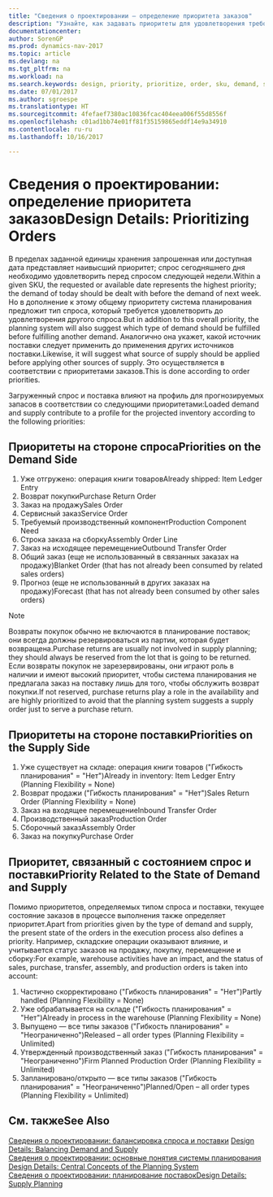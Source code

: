```yaml
---
title: "Сведения о проектировании — определение приоритета заказов"
description: "Узнайте, как задавать приоритеты для удовлетворения требований как спроса, так и предложения."
documentationcenter: 
author: SorenGP
ms.prod: dynamics-nav-2017
ms.topic: article
ms.devlang: na
ms.tgt_pltfrm: na
ms.workload: na
ms.search.keywords: design, priority, prioritize, order, sku, demand, supply
ms.date: 07/01/2017
ms.author: sgroespe
ms.translationtype: HT
ms.sourcegitcommit: 4fefaef7380ac10836fcac404eea006f55d8556f
ms.openlocfilehash: c01ad1bb74e01ff81f35159865eddf14e9a34910
ms.contentlocale: ru-ru
ms.lasthandoff: 10/16/2017

---
```

# <a name="design-details-prioritizing-orders"></a><span data-ttu-id="3d823-103">Сведения о проектировании: определение приоритета заказов</span><span class="sxs-lookup"><span data-stu-id="3d823-103">Design Details: Prioritizing Orders</span></span>
<span data-ttu-id="3d823-104">В пределах заданной единицы хранения запрошенная или доступная дата представляет наивысший приоритет; спрос сегодняшнего дня необходимо удовлетворить перед спросом следующей недели.</span><span class="sxs-lookup"><span data-stu-id="3d823-104">Within a given SKU, the requested or available date represents the highest priority; the demand of today should be dealt with before the demand of next week.</span></span> <span data-ttu-id="3d823-105">Но в дополнение к этому общему приоритету система планирования предложит тип спроса, который требуется удовлетворить до удовлетворения другого спроса.</span><span class="sxs-lookup"><span data-stu-id="3d823-105">But in addition to this overall priority, the planning system will also suggest which type of demand should be fulfilled before fulfilling another demand.</span></span> <span data-ttu-id="3d823-106">Аналогично она укажет, какой источник поставки следует применить до применения других источников поставки.</span><span class="sxs-lookup"><span data-stu-id="3d823-106">Likewise, it will suggest what source of supply should be applied before applying other sources of supply.</span></span> <span data-ttu-id="3d823-107">Это осуществляется в соответствии с приоритетами заказов.</span><span class="sxs-lookup"><span data-stu-id="3d823-107">This is done according to order priorities.</span></span>  
  
<span data-ttu-id="3d823-108">Загруженный спрос и поставка влияют на профиль для прогнозируемых запасов в соответствии со следующими приоритетами:</span><span class="sxs-lookup"><span data-stu-id="3d823-108">Loaded demand and supply contribute to a profile for the projected inventory according to the following priorities:</span></span>  
  
## <a name="priorities-on-the-demand-side"></a><span data-ttu-id="3d823-109">Приоритеты на стороне спроса</span><span class="sxs-lookup"><span data-stu-id="3d823-109">Priorities on the Demand Side</span></span>  
1. <span data-ttu-id="3d823-110">Уже отгружено: операция книги товаров</span><span class="sxs-lookup"><span data-stu-id="3d823-110">Already shipped: Item Ledger Entry</span></span>  
2. <span data-ttu-id="3d823-111">Возврат покупки</span><span class="sxs-lookup"><span data-stu-id="3d823-111">Purchase Return Order</span></span>  
3. <span data-ttu-id="3d823-112">Заказ на продажу</span><span class="sxs-lookup"><span data-stu-id="3d823-112">Sales Order</span></span>  
4. <span data-ttu-id="3d823-113">Сервисный заказ</span><span class="sxs-lookup"><span data-stu-id="3d823-113">Service Order</span></span>  
5. <span data-ttu-id="3d823-114">Требуемый производственный компонент</span><span class="sxs-lookup"><span data-stu-id="3d823-114">Production Component Need</span></span>  
6. <span data-ttu-id="3d823-115">Строка заказа на сборку</span><span class="sxs-lookup"><span data-stu-id="3d823-115">Assembly Order Line</span></span>  
7. <span data-ttu-id="3d823-116">Заказ на исходящее перемещение</span><span class="sxs-lookup"><span data-stu-id="3d823-116">Outbound Transfer Order</span></span>  
8. <span data-ttu-id="3d823-117">Общий заказ (еще не использованный в связанных заказах на продажу)</span><span class="sxs-lookup"><span data-stu-id="3d823-117">Blanket Order (that has not already been consumed by related sales orders)</span></span>  
9. <span data-ttu-id="3d823-118">Прогноз (еще не использованный в других заказах на продажу)</span><span class="sxs-lookup"><span data-stu-id="3d823-118">Forecast (that has not already been consumed by other sales orders)</span></span>  
  
> [!NOTE]  
>  <span data-ttu-id="3d823-119">Возвраты покупок обычно не включаются в планирование поставок; они всегда должны резервироваться из партии, которая будет возвращена.</span><span class="sxs-lookup"><span data-stu-id="3d823-119">Purchase returns are usually not involved in supply planning; they should always be reserved from the lot that is going to be returned.</span></span> <span data-ttu-id="3d823-120">Если возвраты покупок не зарезервированы, они играют роль в наличии и имеют высокий приоритет, чтобы система планирования не предлагала заказ на поставку лишь для того, чтобы обслужить возврат покупки.</span><span class="sxs-lookup"><span data-stu-id="3d823-120">If not reserved, purchase returns play a role in the availability and are highly prioritized to avoid that the planning system suggests a supply order just to serve a purchase return.</span></span>  
  
## <a name="priorities-on-the-supply-side"></a><span data-ttu-id="3d823-121">Приоритеты на стороне поставки</span><span class="sxs-lookup"><span data-stu-id="3d823-121">Priorities on the Supply Side</span></span>  
1. <span data-ttu-id="3d823-122">Уже существует на складе: операция книги товаров ("Гибкость планирования" = "Нет")</span><span class="sxs-lookup"><span data-stu-id="3d823-122">Already in inventory: Item Ledger Entry (Planning Flexibility = None)</span></span>  
2. <span data-ttu-id="3d823-123">Возврат продажи ("Гибкость планирования" = "Нет")</span><span class="sxs-lookup"><span data-stu-id="3d823-123">Sales Return Order (Planning Flexibility = None)</span></span>  
3. <span data-ttu-id="3d823-124">Заказ на входящее перемещение</span><span class="sxs-lookup"><span data-stu-id="3d823-124">Inbound Transfer Order</span></span>  
4. <span data-ttu-id="3d823-125">Производственный заказ</span><span class="sxs-lookup"><span data-stu-id="3d823-125">Production Order</span></span>  
5. <span data-ttu-id="3d823-126">Сборочный заказ</span><span class="sxs-lookup"><span data-stu-id="3d823-126">Assembly Order</span></span>  
6. <span data-ttu-id="3d823-127">Заказ на покупку</span><span class="sxs-lookup"><span data-stu-id="3d823-127">Purchase Order</span></span>  
  
## <a name="priority-related-to-the-state-of-demand-and-supply"></a><span data-ttu-id="3d823-128">Приоритет, связанный с состоянием спрос и поставки</span><span class="sxs-lookup"><span data-stu-id="3d823-128">Priority Related to the State of Demand and Supply</span></span>  
<span data-ttu-id="3d823-129">Помимо приоритетов, определяемых типом спроса и поставки, текущее состояние заказов в процессе выполнения также определяет приоритет.</span><span class="sxs-lookup"><span data-stu-id="3d823-129">Apart from priorities given by the type of demand and supply, the present state of the orders in the execution process also defines a priority.</span></span> <span data-ttu-id="3d823-130">Например, складские операции оказывают влияние, и учитывается статус заказов на продажу, покупку, перемещение и сборку:</span><span class="sxs-lookup"><span data-stu-id="3d823-130">For example, warehouse activities have an impact, and the status of sales, purchase, transfer, assembly, and production orders is taken into account:</span></span>  
  
1. <span data-ttu-id="3d823-131">Частично скорректировано ("Гибкость планирования" = "Нет")</span><span class="sxs-lookup"><span data-stu-id="3d823-131">Partly handled (Planning Flexibility = None)</span></span>  
2. <span data-ttu-id="3d823-132">Уже обрабатывается на складе ("Гибкость планирования" = "Нет")</span><span class="sxs-lookup"><span data-stu-id="3d823-132">Already in process in the warehouse (Planning Flexibility = None)</span></span>  
3. <span data-ttu-id="3d823-133">Выпущено — все типы заказов ("Гибкость планирования" = "Неограниченно")</span><span class="sxs-lookup"><span data-stu-id="3d823-133">Released – all order types (Planning Flexibility = Unlimited)</span></span>  
4. <span data-ttu-id="3d823-134">Утвержденный производственный заказ ("Гибкость планирования" = "Неограниченно")</span><span class="sxs-lookup"><span data-stu-id="3d823-134">Firm Planned Production Order (Planning Flexibility = Unlimited)</span></span>  
5. <span data-ttu-id="3d823-135">Запланировано/открыто — все типы заказов ("Гибкость планирования" = "Неограниченно")</span><span class="sxs-lookup"><span data-stu-id="3d823-135">Planned/Open – all order types (Planning Flexibility = Unlimited)</span></span>  
  
## <a name="see-also"></a><span data-ttu-id="3d823-136">См. также</span><span class="sxs-lookup"><span data-stu-id="3d823-136">See Also</span></span>  
<span data-ttu-id="3d823-137">[Сведения о проектировании: балансировка спроса и поставки](design-details-balancing-demand-and-supply.md) </span><span class="sxs-lookup"><span data-stu-id="3d823-137">[Design Details: Balancing Demand and Supply](design-details-balancing-demand-and-supply.md) </span></span>  
<span data-ttu-id="3d823-138">[Сведения о проектировании: основные понятия системы планирования](design-details-central-concepts-of-the-planning-system.md) </span><span class="sxs-lookup"><span data-stu-id="3d823-138">[Design Details: Central Concepts of the Planning System](design-details-central-concepts-of-the-planning-system.md) </span></span>  
[<span data-ttu-id="3d823-139">Сведения о проектировании: планирование поставок</span><span class="sxs-lookup"><span data-stu-id="3d823-139">Design Details: Supply Planning</span></span>](design-details-supply-planning.md)
